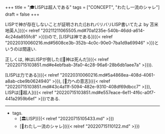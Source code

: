 +++
title = "🎓LISPは超人である"
tags = ["CONCEPT", "わたし一流のシャレ"]
draft = false
+++

LISPで神が存在しないことが証明された([おれバリバリLISP書いてたよ by 苫米地英人]({{< relref "20211211065505.md#70a1235e-540b-46dd-a614-4c24da855fc8" >}}))ので, [LISPは神である]({{< relref "20220310060216.md#5608ce3b-352b-4c0c-90e0-7ba1d9a69946" >}})というのは間違い.

正しくは, 神はLISPが倒した([🔖神は死んだ]({{< relref "20220715103851.md#e4ebfbab-3fa0-4c28-96a6-28b6db1aee7a" >}})).

[LISPは力である]({{< relref "20220310060216.md#5a4868ea-408d-4061-a8ab-cbe9b0624940" >}}), [🔖力への意志]({{< relref "20220715103851.md#43c4a11f-5094-482e-9310-408df69dbcc7" >}}), LISPは[🔖超人]({{< relref "20220715103851.md#e557eace-6e11-4f6c-a0f7-441a2959b6ef" >}})である.

---

-   tags.
    -   [🏛LISP]({{< relref "20220715105433.md" >}})
    -   [🔖わたし一流のシャレ]({{< relref "20220715110122.md" >}})
